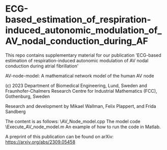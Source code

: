 # ECG-based_estimation_of_respiration-induced_autonomic_modulation_of_AV_nodal_conduction_during_AF
This repo contains supplementary material for our publication 'ECG-based estimation of respiration-induced autonomic modulation of AV nodal conduction during atrial fibrillation'

AV-node-model: A mathematical network model of the human AV node

(c) 2023 Department of Biomedical Engineering, Lund, Sweden and Fraunhofer-Chalmers Research Centre for Industrial Mathematics (FCC), Gothenburg, Sweden

Research and development by Mikael Wallman, Felix Plappert, and Frida Sandberg

The content is as follows:
\AV_Node_model.cpp The model code
\Execute_AV_node_model.m An example of how to run the code in Matlab.

A preprint of this publication can be found on arXiv: https://arxiv.org/abs/2309.05458
